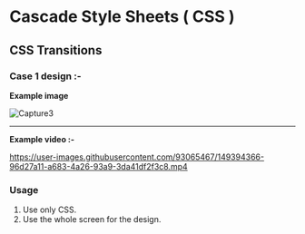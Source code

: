 # Cascade Style Sheets ( CSS )
## CSS Transitions
### Case 1 design :-
<b>Example image </b> 

<!-- USAGE EXAMPLES -->

![Capture3](https://user-images.githubusercontent.com/93065467/149394345-b744d471-eaf3-42aa-aff8-acadd2524ce9.JPG)

<hr>

<b> Example video :-</b> 

https://user-images.githubusercontent.com/93065467/149394366-96d27a11-a683-4a26-93a9-3da41df2f3c8.mp4

### Usage
01. Use only CSS.
02. Use the whole screen for the design.

